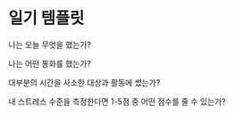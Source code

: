 # 일기 템플릿

나는 오늘 무엇을 했는가?

나는 어떤 통화를 했는가?

대부분의 시간을 사소한 대상과 활동에 썼는가?

내 스트레스 수준을 측정한다면 1-5점 중 어떤 점수를 줄 수 있는가?
